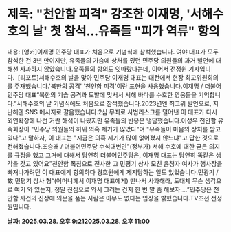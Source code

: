 # **제목: "천안함 피격" 강조한 이재명, '서해수호의 날' 첫 참석…유족들 "피가 역류" 항의**

  내용: [앵커]이재명 민주당 대표가 처음으로 기념식에 참석했습니다. 여야 대표가 모두 참석한 건 3년 만이지만, 유족들의 가슴에 상처를 줬던 민주당 의원들의 과거 발언에 대해선 사과하지 않았습니다.유족들의 항의도 잇따랐다는데, 이어서 전정원 기자입니다.  [리포트]서해수호의 날을 맞아 민주당 이재명 대표는 대전에서 현장 최고위원회의를 주재했습니다.'북한의 공격' '천안함 피격'이란 표현을 사용했습니다.이재명 / 더불어민주당 대표“북한의 기습 공격과 도발에 맞서서 서해 바다를 수호한 영웅들을 기억합니다.”서해수호의 날 기념식에도 처음으로 참석했습니다.2023년엔 최고위 발언으로, 지난해엔 SNS 메시지로 갈음했습니다.2심 무죄로 사법리스크를 덜어낸 이 대표가 다시 외연확장에 나선 거란 해석이 나왔지만 유족들의 반응은 냉담했습니다.이성우 천안함 유족회장이 "민주당 의원들의 허위 의혹 제기가 많았다"며 "유족들이 마음의 상처를 받고 있다"고 말하자, 이 대표는 "지금은 의혹 제기가 많이 없어졌지 않느냐"고 답한 것으로 전해졌습니다.조승래 / 더불어민주당 수석대변인"(정부가) 서해 수호에 대한 굳은 의지를 규정을 했고 그거에 대해서 당연히 더불어민주당은, 이재명 대표는 당연히 똑같은 생각을 갖고 있어요"천안함 폭침으로 전사한 고 민평기 상사 모친 윤청자 여사가 행사장을 빠져나가려던 이 대표에게 항의하다 경호원에게 제지당하는 일도 있었습니다.민광기 / 故 민평기 상사 형“(어머니께서 이재명 대표에게) 만나서 사과해라, 도대체 무슨 생각으로 여기 와 있는지, 정말 진심으로 와서 그러는 건지 한 번 말 좀 해보자….”민주당은 천안함 사건의 진상에 의문을 품는 사람은 아무도 없다는 입장을 밝혔습니다.TV조선 전정원입니다.

  **날짜: 2025.03.28. 오후 9:212025.03.28. 오후 11:00**